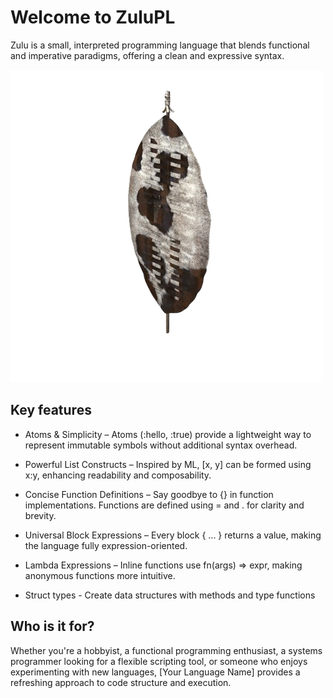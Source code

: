 # Welcome to ZuluPL

Zulu is a small, interpreted programming language that blends functional and imperative paradigms, offering a clean and expressive syntax.

![ZuluLogo](images/zulu.png)

## Key features
- Atoms & Simplicity – Atoms (:hello, :true) provide a lightweight way to represent immutable symbols without additional syntax overhead.

- Powerful List Constructs – Inspired by ML, [x, y] can be formed using x:y, enhancing readability and composability.

- Concise Function Definitions – Say goodbye to {} in function implementations. Functions are defined using = and . for clarity and brevity.

- Universal Block Expressions – Every block { ... } returns a value, making the language fully expression-oriented.

- Lambda Expressions – Inline functions use fn(args) => expr, making anonymous functions more intuitive.

- Struct types - Create data structures with methods and type functions


## Who is it for?
Whether you're a hobbyist, a functional programming enthusiast, a systems programmer looking for a flexible scripting tool, or someone who enjoys experimenting with new languages, [Your Language Name] provides a refreshing approach to code structure and execution.
